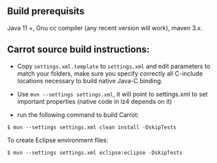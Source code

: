 ## Build prerequisits
Java 11 +, Gnu cc compiler (any recent version will work), maven 3.x.
## Carrot source build instructions:

* Copy `settings.xml.template` to `settings.xml` and edit parameters to match your folders, make sure you specify correctly all C-include locations necessary to build native Java-C binding.

* Use `mvn --settings settings.xml`, it will point to settings.xml to set important properties (native code in lz4 depends on it)
- run the following command to build Carrot: 
```
$ mvn --settings settings.xml clean install -DskipTests
```
To create Eclipse environment files:

```
$ mvn --settings settings.xml eclipse:eclipse -DskipTests
```

